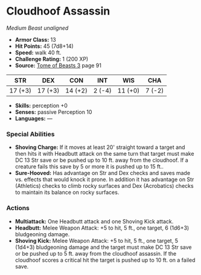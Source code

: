 # Cloudhoof Assassin

*Medium* *Beast* *unaligned*

- **Armor Class:** 13
- **Hit Points:** 45 (7d8+14)
- **Speed:** walk 40 ft.
- **Challenge Rating:** 1 (200 XP)
- **Source:** [Tome of Beasts 3](https://koboldpress.com/kpstore/product/tome-of-beasts-3-for-5th-edition/) page 91

| STR | DEX | CON | INT | WIS | CHA |
| --- | --- | --- | --- | --- | --- |
| 17 (+3) | 17 (+3) | 14 (+2) | 2 (-4) | 11 (+0) | 7 (-2) |

- **Skills:** perception +0
- **Senses:** passive Perception 10
- **Languages:** —

### Special Abilities

- **Shoving Charge:** If it moves at least 20' straight toward a target and then hits it with Headbutt attack on the same turn that target must make DC 13 Str save or be pushed up to 10 ft. away from the cloudhoof. If a creature fails this save by 5 or more it is pushed up to 15 ft..
- **Sure-Hooved:** Has advantage on Str and Dex checks and saves made vs. effects that would knock it prone. In addition it has advantage on Str (Athletics) checks to climb rocky surfaces and Dex (Acrobatics) checks to maintain its balance on rocky surfaces.

### Actions

- **Multiattack:** One Headbutt attack and one Shoving Kick attack.
- **Headbutt:** Melee Weapon Attack: +5 to hit, 5 ft., one target, 6 (1d6+3) bludgeoning damage.
- **Shoving Kick:** Melee Weapon Attack: +5 to hit, 5 ft., one target, 5 (1d4+3) bludgeoning damage and the target must make DC 13 Str save or be pushed up to 5 ft. away from the cloudhoof assassin. If the cloudhoof scores a critical hit the target is pushed up to 10 ft. on a failed save.


